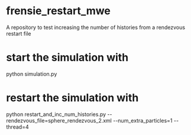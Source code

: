 # frensie_restart_mwe
A repository to test increasing the number of histories from a rendezvous restart file

# start the simulation with
python simulation.py

# restart the simulation with
python restart_and_inc_num_histories.py --rendezvous_file=sphere_rendezvous_2.xml --num_extra_particles=1 --thread=4